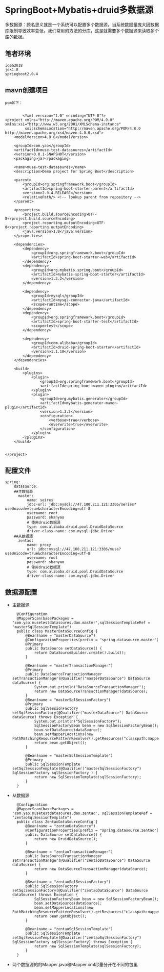# SpringBoot+Mybatis+druid多数据源

多数据源：顾名思义就是一个系统可以配置多个数据源，当系统数据量庞大因数据库限制导致效率变低，我们常用的方法的分库，这是就需要多个数据源来读取多个库的数据。

## 笔者环境

	idea2018
	jdk1.8
	springboot2.0.4

## mavn创建项目

	pom如下：


			<?xml version="1.0" encoding="UTF-8"?>
	<project xmlns="http://maven.apache.org/POM/4.0.0" xmlns:xsi="http://www.w3.org/2001/XMLSchema-instance"
	         xsi:schemaLocation="http://maven.apache.org/POM/4.0.0 http://maven.apache.org/xsd/maven-4.0.0.xsd">
	    <modelVersion>4.0.0</modelVersion>
	
	    <groupId>com.yao</groupId>
	    <artifactId>muse-test-datasoures</artifactId>
	    <version>0.0.1-SNAPSHOT</version>
	    <packaging>jar</packaging>
	
	    <name>muse-test-datasoures</name>
	    <description>Demo project for Spring Boot</description>
	
	    <parent>
	        <groupId>org.springframework.boot</groupId>
	        <artifactId>spring-boot-starter-parent</artifactId>
	        <version>2.0.4.RELEASE</version>
	        <relativePath/> <!-- lookup parent from repository -->
	    </parent>
	
	    <properties>
	        <project.build.sourceEncoding>UTF-8</project.build.sourceEncoding>
	        <project.reporting.outputEncoding>UTF-8</project.reporting.outputEncoding>
	        <java.version>1.8</java.version>
	    </properties>
	
	    <dependencies>
	        <dependency>
	            <groupId>org.springframework.boot</groupId>
	            <artifactId>spring-boot-starter-web</artifactId>
	        </dependency>
	        <dependency>
	            <groupId>org.mybatis.spring.boot</groupId>
	            <artifactId>mybatis-spring-boot-starter</artifactId>
	            <version>1.3.2</version>
	        </dependency>
	
	        <dependency>
	            <groupId>mysql</groupId>
	            <artifactId>mysql-connector-java</artifactId>
	            <scope>runtime</scope>
	        </dependency>
	        <dependency>
	            <groupId>org.springframework.boot</groupId>
	            <artifactId>spring-boot-starter-test</artifactId>
	            <scope>test</scope>
	        </dependency>
	
	        <dependency>
	            <groupId>com.alibaba</groupId>
	            <artifactId>druid-spring-boot-starter</artifactId>
	            <version>1.1.10</version>
	        </dependency>
	    </dependencies>
	
	    <build>
	        <plugins>
	            <plugin>
	                <groupId>org.springframework.boot</groupId>
	                <artifactId>spring-boot-maven-plugin</artifactId>
	            </plugin>
	            <plugin>
	                <groupId>org.mybatis.generator</groupId>
	                <artifactId>mybatis-generator-maven-plugin</artifactId>
	                <version>1.3.5</version>
	                <configuration>
	                    <verbose>true</verbose>
	                    <overwrite>true</overwrite>
	                </configuration>
	            </plugin>
	        </plugins>
	    </build>
	
	
	</project>

## 配置文件
	
	spring:
	    datasource:
		##主数据源
	      master:
	          name: seires
	          jdbc-url: jdbc:mysql://47.100.211.121:3306/series?useUnicode=true&characterEncoding=utf-8
	          username: root
	          password: shanyao
	          # 使用druid数据源
	          type: com.alibaba.druid.pool.DruidDataSource
	          driver-class-name: com.mysql.jdbc.Driver
		##从数据源
	      zentao:
	          name: proxy
	          url: jdbc:mysql://47.100.211.121:3306/muse?useUnicode=true&characterEncoding=utf-8
	          username: root
	          password: shanyao
	          # 使用druid数据源
	          type: com.alibaba.druid.pool.DruidDataSource
	          driver-class-name: com.mysql.jdbc.Driver

## 数据源配置

* 主数据源

		@Configuration
		@MapperScan(basePackages = "com.yao.musetestdatasoures.dao.master",sqlSessionTemplateRef = "masterSqlSessionTemplate")
		public class MasterDataSourceConfig {
		    @Bean(name = "masterDataSource")
		    @ConfigurationProperties(prefix = "spring.datasource.master")
		    @Primary
		    public DataSource setDataSource() {
		        return DataSourceBuilder.create().build();
		    }
		
		    @Bean(name = "masterTransactionManager")
		    @Primary
		    public DataSourceTransactionManager setTransactionManager(@Qualifier("masterDataSource") DataSource dataSource) {
		        System.out.println("DataSourceTransactionManager");
		        return new DataSourceTransactionManager(dataSource);
		    }
		    @Bean(name = "masterSqlSessionFactory")
		    @Primary
		    public SqlSessionFactory setSqlSessionFactory(@Qualifier("masterDataSource") DataSource dataSource) throws Exception {
		        System.out.println("SqlSessionFactory");
		        SqlSessionFactoryBean bean = new SqlSessionFactoryBean();
		        bean.setDataSource(dataSource);
		        bean.setMapperLocations(new PathMatchingResourcePatternResolver().getResources("classpath:mapper/master/*.xml"));
		        return bean.getObject();
		    }
		
		    @Bean(name = "masterSqlSessionTemplate")
		    @Primary
		    public SqlSessionTemplate setSqlSessionTemplate(@Qualifier("masterSqlSessionFactory") SqlSessionFactory sqlSessionFactory ) {
		        return new SqlSessionTemplate(sqlSessionFactory);
		    }
		}

* 从数据源

		@Configuration
		@MapperScan(basePackages = "com.yao.musetestdatasoures.dao.zentao", sqlSessionTemplateRef = "zentaoSqlSessionTemplate")
		public class ZentaoDataSourceConfig {
		    @Bean(name = "zentaoDataSource")
		    @ConfigurationProperties(prefix = "spring.datasource.zentao")
		    public DataSource setDataSource() {
		        return new DruidDataSource();
		    }
		
		    @Bean(name = "zentaoTransactionManager")
		    public DataSourceTransactionManager setTransactionManager(@Qualifier("zentaoDataSource") DataSource dataSource) {
		        return new DataSourceTransactionManager(dataSource);
		    }
		
		    @Bean(name = "zentaoSqlSessionFactory")
		    public SqlSessionFactory setSqlSessionFactory(@Qualifier("zentaoDataSource") DataSource dataSource) throws Exception {
		        SqlSessionFactoryBean bean = new SqlSessionFactoryBean();
		        bean.setDataSource(dataSource);
		        bean.setMapperLocations(new PathMatchingResourcePatternResolver().getResources("classpath:mapper/zentao/*.xml"));
		        return bean.getObject();
		    }
		
		    @Bean(name = "zentaoSqlSessionTemplate")
		    public SqlSessionTemplate setSqlSessionTemplate(@Qualifier("zentaoSqlSessionFactory") SqlSessionFactory sqlSessionFactory) throws Exception {
		        return new SqlSessionTemplate(sqlSessionFactory);
		    }
		}

* 两个数据源的的Mapper.java和Mapper.xml尽量分开在不同的包里